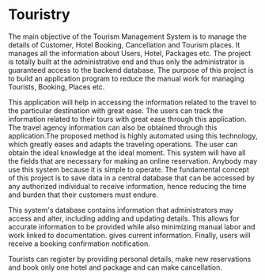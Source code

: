 # Touristry
The main objective of the Tourism Management System is to manage the details of Customer, Hotel Booking, Cancellation and Tourism places. It manages all the information about Users, Hotel, Packages etc. The project is totally built at the administrative end and thus only the administrator is guaranteed access to the backend database. The purpose of this project is to build an application program to reduce the manual work for managing Tourists, Booking, Places etc.

This application will help in accessing the information related to the travel to the particular destination with great ease. The users can track the information related
to their tours with great ease through this application. The travel agency information can also be obtained through this application.The proposed method is highly automated using this technology, which greatly eases and adapts the traveling operations. The user can obtain the ideal knowledge at the ideal moment. This system will have all the fields that are necessary for making an online reservation. Anybody may use this system because it is simple to operate. The fundamental concept of this project is to save data in a central database that can be accessed by any authorized individual to receive information, hence reducing the time and burden that their customers must endure.

This system's database contains information that administrators may access and alter, including adding and updating details. This allows for accurate information to be provided while also minimizing manual labor and work linked to documentation. gives current information. Finally, users will receive a booking confirmation notification.

Tourists can register by providing personal details, make new reservations and book only one hotel and package and can make cancellation.
